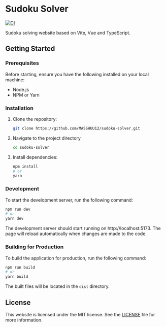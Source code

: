# Sudoku Solver

[![CI](https://github.com/MASSHUU12/sudoku-solver/actions/workflows/deploy.yml/badge.svg?branch=master)](https://github.com/MASSHUU12/sudoku-solver/actions/workflows/deploy.yml)

Sudoku solving website based on Vite, Vue and TypeScript.

## Getting Started

### Prerequisites

Before starting, ensure you have the following installed on your local machine:

- Node.js
- NPM or Yarn

### Installation

1. Clone the repository:
   ```bash
   git clone https://github.com/MASSHUU12/sudoku-solver.git
   ```
2. Navigate to the project directory
   ```bash
   cd sudoku-solver
   ```
3. Install dependencies:

   ```bash
   npm install
   # or
   yarn
   ```

### Development

To start the development server, run the following command:

```bash
npm run dev
# or
yarn dev
```

The development server should start running on http://localhost:5173. The page will reload automatically when changes are made to the code.

### Building for Production

To build the application for production, run the following command:

```bash
npm run build
# or
yarn build
```

The built files will be located in the `dist` directory.

## License

This website is licensed under the MIT license. See the [LICENSE](https://github.com/MASSHUU12/sudoku-solver/blob/master/LICENSE) file for more information.
